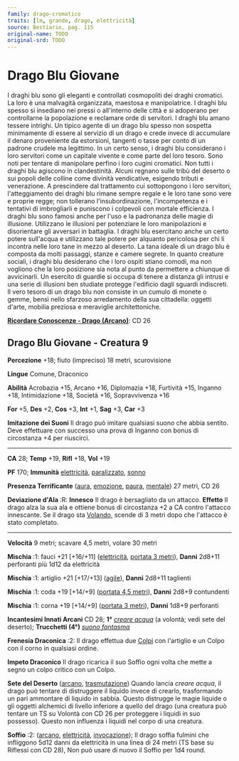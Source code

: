 ```yaml
---
family: drago-cromatico
traits: [lm, grande, drago, elettricità]
source: Bestiario, pag. 115
original-name: TODO
original-srd: TODO
---
```


# Drago Blu Giovane

I draghi blu sono gli eleganti e controllati cosmopoliti dei draghi cromatici.
La loro è una malvagità organizzata, maestosa e manipolatrice. I draghi blu
spesso si insediano nei pressi o all'interno delle città e si adoperano per
controllarne la popolazione e reclamare orde di servitori. I draghi blu amano
tessere intrighi. Un tipico agente di un drago blu spesso non sospetta
minimamente di essere al servizio di un drago e crede invece di accumulare il
denaro proveniente da estorsioni, tangenti o tasse per conto di un padrone
crudele ma legittimo. In un certo senso, i draghi blu considerano i loro
servitori come un capitale vivente e come parte del loro tesoro. Sono noti per
tentare di manipolare perfino i loro cugini cromatici. Non tutti i draghi blu
agiscono in clandestinità. Alcuni regnano sulle tribù del deserto o sui popoli
delle colline come divinità vendicative, esigendo tributi e venerazione. A
prescindere dal trattamento cui sottopongono i loro servitori, l'atteggiamento
dei draghi blu rimane sempre regale e le loro tane sono vere e proprie regge;
non tollerano l'insubordinazione, l'incompetenza e i tentativi di imbrogliarli e
puniscono i colpevoli con mortale efficienza. I draghi blu sono famosi anche per
l'uso e la padronanza delle magie di illusione. Utilizzano le illusioni per
potenziare le loro manipolazioni e disorientare gli avversari in battaglia. I
draghi blu esercitano anche un certo potere sull'acqua e utilizzano tale potere
per alquanto pericolosa per chi li incontra nelle loro tane in mezzo al deserto.
La tana ideale di un drago blu è composta da molti passaggi, stanze e camere
segrete. In quanto creature sociali, i draghi blu desiderano che i loro ospiti
stiano comodi, ma non vogliono che la loro posizione sia nota al punto da
permettere a chiunque di avvicinarli. Un esercito di guardie si occupa di tenere
a distanza gli intrusi e una serie di illusioni ben studiate protegge l'edificio
dagli sguardi indiscreti. Il vero tesoro di un drago blu non consiste in un
cumulo di monete o gemme, bensì nello sfarzoso arredamento della sua cittadella:
oggetti d'arte, mobilia preziosa e meraviglie architettoniche.

**[Ricordare Conoscenze - Drago (Arcano)](/azioni/ricordare-conoscenze)**: CD 26

## Drago Blu Giovane - Creatura 9

**Percezione** +18; fiuto (impreciso) 18 metri, scurovisione

**Lingue** Comune, Draconico

**Abilità** Acrobazia +15, Arcano +16, Diplomazia +18, Furtività +15, Inganno
+18, Intimidazione +18, Società +16, Sopravvivenza +16

**For** +5, **Des** +2, **Cos** +3, **Int** +1, **Sag** +3, **Car** +3

**Imitazione dei Suoni** Il drago può imitare qualsiasi suono che abbia sentito.
Deve effettuare con successo una prova di Inganno con bonus di circostanza +4
per riuscirci.

---

**CA** 28; **Temp** +19, **Rifl** +18, **Vol** +19

**PF** 170; **Immunità** [elettricità](/tratti/elettricita),
[paralizzato](/condizioni/paralizzato), [sonno](/tratti/sonno)

**Presenza Terrificante** ([aura](/tratti/aura), [emozione](/tratti/emozione),
[paura](/tratti/paura), [mentale](/tratti/mentale)) 27 metri, CD 26

**Deviazione d'Ala** :R: **Innesco** Il drago è bersagliato da un attacco.
**Effetto** Il drago alza la sua ala e ottiene bonus di circostanza +2 a CA
contro l'attacco innescante. Se il drago sta [Volando](/azioni/volare), scende
di 3 metri dopo che l'attacco è stato completato.

---

**Velocità** 9 metri; scavare 4,5 metri, volare 30 metri

**Mischia** :1: fauci +21 \[+16/+11] ([elettricità](/tratti/elettricita),
[portata 3 metri](/tratti/portata)), **Danni** 2d8+11 perforanti più 1d12 da
elettricità

**Mischia** :1: artiglio +21 \[+17/+13] ([agile](/tratti/agile)), **Danni**
2d8+11 taglienti

**Mischia** :1: coda +19 \[+14/+9] ([portata 4,5 metri](/tratti/portata)),
**Danni** 2d8+9 contundenti

**Mischia** :1: corna +19 \[+14/+9] ([portata 3 metri](/tratti/portata)),
**Danni** 1d8+9 perforanti

**Incantesimi Innati Arcani** CD 28; **1°**
_[creare acqua](/incantesimi/creare-acqua)_ (a volontà; vedi sete del deserto);
**Trucchetti (4°)** _[suono fantasma](/incantesimi/suono-fantasma)_

**Frenesia Draconica** :2: Il drago effettua due [Colpi](/azioni/colpire) con
l'artiglio e un Colpo con il corno in qualsiasi ordine.

**Impeto Draconico** Il drago ricarica il suo Soffio ogni volta che mette a
segno un colpo critico con un Colpo.

**Sete del Deserto** ([arcano](/tratti/arcano),
[trasmutazione](/tratti/trasmutazione)) Quando lancia _creare acqua_, il drago
può tentare di distruggere il liquido invece di crearlo, trasformando un pari
ammontare di liquido in sabbia. Questo distrugge le magie liquide o gli oggetti
alchemici di livello inferiore a quello del drago (una creatura può tentare un
TS su Volontà con CD 26 per proteggere i liquidi in suo possesso). Questo non
influenza i liquidi nel corpo di una creatura.

**Soffio** :2: ([arcano](/tratti/arcano), [elettricità](/tratti/elettricita),
[invocazione](/tratti/invocazione)); Il drago soffia fulmini che infliggono 5d12
danni da elettricità in una linea di 24 metri (TS base su Riflessi con CD 28),
Non può usare di nuovo il Soffio per 1d4 round.
